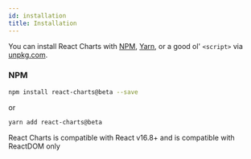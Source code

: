 ```yaml
---
id: installation
title: Installation
---
```


You can install React Charts with [NPM](https://npmjs.com),
[Yarn](https://yarnpkg.com), or a good ol' `<script>` via
[unpkg.com](https://unpkg.com).

### NPM

```sh
npm install react-charts@beta --save
```

or

```sh
yarn add react-charts@beta
```

React Charts is compatible with React v16.8+ and is compatible with ReactDOM only
